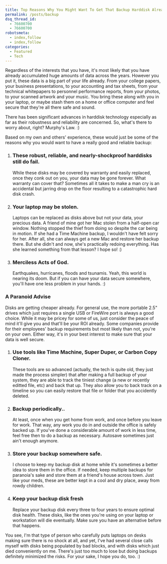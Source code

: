 ```yaml
---
title: Top Reasons Why You Might Want To Get That Backup Harddisk Already
permalink: /posts/backup
dsq_thread_id:
  - 76600700
  - 76600700
robotsmeta:
  - index,follow
  - index,follow
categories:
  - Featured
  - Tech
---
```

Regardless of the interests that you have, it's most likely that you have already accumulated huge amounts of data across the years. However you put it, these data is a big part of your life already. From your college papers, your business presentations, to your accounting and tax sheets, from your technical whitepapers to personnel performance reports, from your photos, to your scanned artwork and your music. You bring these along with you in your laptop, or maybe stash them on a home or office computer and feel secure that they're all there safe and sound. 

There has been significant advances in harddisk technology especially as far as their robustness and reliability are concerned. So, what's there to worry about, right? Murphy's Law. :)

Based on my own and others' experience, these would just be some of the reasons why you would want to have a really good and reliable backup:

<!--more-->

1. ###  These robust, reliable, and nearly-shockproof harddisks still do fail.

    While these disks may be covered by warranty and easily replaced, once they conk out on you, your data may be gone forever. What warranty can cover that? Sometimes all it takes to make a man cry is an accidental but jarring drop on the floor resulting to a catastrophic hard disk crash. </li> 
      
2. ### Your laptop may be stolen.
    Laptops can be replaced as disks above but not your data, your precious data. A friend of mine got her Mac stolen from a half-open car window. Nothing stopped the thief from doing so despite the car being in motion. If she had a Time Machine backup, I wouldn't have felt sorry for her. After all, she can always get a new Mac and restore her backup there. But she didn't and now, she's practically redoing everything. Has she learned something from that lesson? I hope so! :) </li> 
          
3. ### Merciless Acts of God.
    Earthquakes, hurricanes, floods and tsunamis. Yeah, this world is nearing its doom. But if you can have your data secure somewhere, you'll have one less problem in your hands. :) </li> 
              
### A Paranoid Advise
    
Disks are getting cheaper already. For general use, the more portable 2.5" drives which just requires a single USB or FireWire port is always a good choice. While it may be pricey for some of us, just consider the peace of mind it'll give you and that'll be your ROI already. Some companies provide for their employees' backup requirements but most likely than not, you're on your own. Either way, it's in your best interest to make sure that your data is well secure.

1. ### Use tools like Time Machine, Super Duper, or Carbon Copy Cloner.

    These tools are so advanced (actually, the tech is quite old, they just made the process simpler) that after making a full backup of your system, they are able to track the tiniest change (a new or recently editted file, etc) and back that up. They also allow you to back track on a timeline so you can easily restore that file or folder that you accidently deleted. 
                    
2. ### Backup periodically..

    At least, once when you get home from work, and once before you leave for work. That way, any work you do in and outside the office is safely backed up. If you've done a considerable amount of work in less time, feel free then to do a backup as necessary. Autosave sometimes just ain't enough anymore. </li> 
                        
3. ### Store your backup somewhere safe.

    I choose to keep my backup disk at home while it's sometimes a better idea to store them in the office. If needed, keep multiple backups for paranoia's sake and store them at a friend's house across town. Just like your meds, these are better kept in a cool and dry place, away from rowdy children. </li> 
                            
4. ### Keep your backup disk fresh

    Replace your backup disk every three to four years to ensure optimal disk health. These disks, like the ones you're using on your laptop or workstation will die eventually. Make sure you have an alternative before that happens. </ol> 
                                
    You see, I'm that type of person who carefully puts laptops on desks making sure there is no shock at all, and yet, I've had several close calls myself with disks being populated by bad blocks, and with disks which just died conveniently on me. There's just too much to lose but doing backups definitely minimized the risks. For your sake, I hope you do, too. :)
